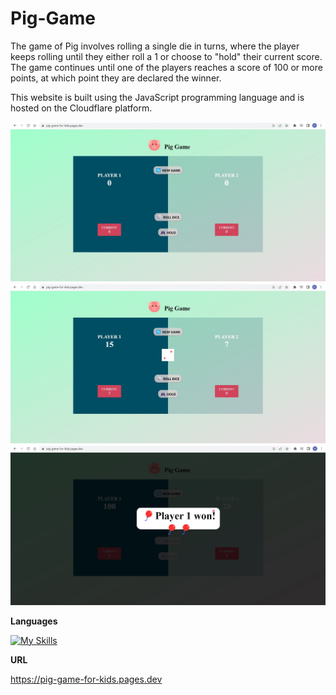 # Pig-Game

The game of Pig involves rolling a single die in turns, where the player keeps rolling until they either roll a 1 or choose to "hold" their current score. The game continues until one of the players reaches a score of 100 or more points, at which point they are declared the winner.

This website is built using the JavaScript programming language and is hosted on the Cloudflare platform.
<div style="text-align: center;">
<img src="screenshots/1.jpg" width="750">
<img src="screenshots/2.jpg" width="750">
<img src="screenshots/3.jpg" width="750">
 </div>
 
**Languages**

[![My Skills](https://skillicons.dev/icons?i=js)](https://skillicons.dev)

**URL**

https://pig-game-for-kids.pages.dev
